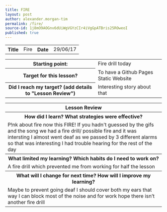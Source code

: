 ```yaml
---
title: FIRE
layout: post
author: alexander.morgan-tim
permalink: /fire/
source-id: 1j8mO9AOGnv6dUiWgVGYzCIr4iVgGpATBris25ROweoI
published: true
---
```

<table>
  <tr>
    <th>Title</th>
    <td>Fire</td>
    <th>Date</th>
    <td>29/06/17</td>
  </tr>
</table>


<table>
  <tr>
    <th>Starting point:</th>
    <td>Fire drill today</td>
  </tr>
  <tr>
    <th>Target for this lesson?</th>
    <td>To have a Github Pages Static Website</td>
  </tr>
  <tr>
    <th>Did I reach my target? 
(add details to "Lesson Review")</th>
    <td>Interesting story about that</td>
  </tr>
</table>


<table>
  <tr>
    <th>Lesson Review</th>
  </tr>
  <tr>
    <th>How did I learn? What strategies were effective? </th>
  </tr>
  <tr>
    <td>P!nk about fire now this FIRE! If you hadn't guessed by the gifs and the song we had a fire drill/ possible fire and it was intersting I almost went deaf as we passed by 3 different alarms so that was interesting I had trouble hearing for the rest of the day</td>
  </tr>
  <tr>
    <th>What limited my learning? Which habits do I need to work on? </th>
  </tr>
  <tr>
    <td>A fire drill which prevented me from working for half the lesson</td>
  </tr>
  <tr>
    <th>What will I change for next time? How will I improve my learning?</th>
  </tr>
  <tr>
    <td>Maybe to prevent going deaf I should cover both my ears that way I can block most of the noise and for work hope there isn’t another fire drill</td>
  </tr>
</table>


